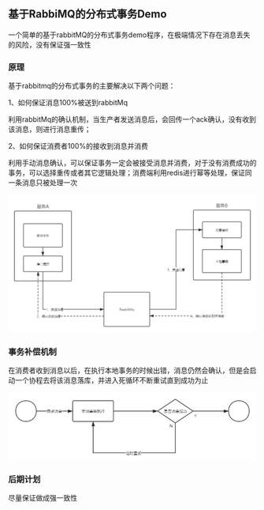 ## 基于RabbiMQ的分布式事务Demo

一个简单的基于rabbitMQ的分布式事务demo程序，在极端情况下存在消息丢失的风险，没有保证强一致性

### 原理

基于rabbitmq的分布式事务的主要解决以下两个问题：

1、如何保证消息100%被送到rabbitMq

利用rabbitMq的确认机制，当生产者发送消息后，会回传一个ack确认，没有收到该消息，则进行消息重传；

2、如何保证消费者100%的接收到消息并消费

利用手动消息确认，可以保证事务一定会被接受消息并消费，对于没有消费成功的事务，可以选择重传或者其它逻辑处理；消费端利用redis进行幂等处理，保证同一条消息只被处理一次

<img src="mq.png" alt="mq" style="zoom: 67%;" />

### 事务补偿机制

在消费者收到消息以后，在执行本地事务的时候出错，消息仍然会确认，但是会启动一个协程去将该消息落库，并进入死循环不断重试直到成功为止

<img src="cs.png" alt="cs" style="zoom: 80%;" />

### 后期计划
尽量保证做成强一致性